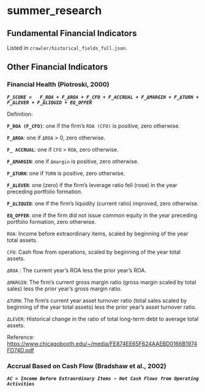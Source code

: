 # summer_research

## Fundamental Financial Indicators 
Listed in `crawler/historical_fields_full.json`.

## Other Financial Indicators
### Financial Health (Piotroski, 2000)
***`F_SCORE =	F_ROA + F_ΔROA + F_CFO + F_ACCRUAL + F_ΔMARGIN + F_ΔTURN + F_ΔLEVER + F_ΔLIQUID + EQ_OFFER`***

Definition:

**`F_ROA (F_CFO)`**: one if the firm’s `ROA (CFO)` is positive, zero otherwise.

**`F_ΔROA`**: one if `ΔROA` > 0, zero otherwise.

**`F_ ACCRUAL`**: one if `CFO` > `ROA`, zero otherwise. 

**`F_ΔMARGIN`**: one if `Δmargin` is positive, zero otherwise.

**`F_ΔTURN`**: one if `TURN` is positive, zero otherwise.

**`F_ΔLEVER`**: one (zero) if the firm’s leverage ratio fell (rose) in the year preceding portfolio formation.

**`F_ΔLIQUID`**: one if the firm’s liquidity (current ratio) improved, zero otherwise.

**`EQ_OFFER`**: one if the firm did not issue common equity in the year preceding portfolio formation, zero otherwise.

`ROA`:	Income before extraordinary items, scaled by beginning of the year total assets.

`CFO`:	Cash flow from operations, scaled by beginning of the year total assets.

`ΔROA` : The current year’s ROA less the prior year’s ROA.

`ΔMARGIN`: The firm’s current gross margin ratio (gross margin scaled by total sales) less the prior year’s gross margin ratio.

`ΔTURN`: The firm’s current year asset turnover ratio (total sales scaled by beginning of the year total assets) less the prior year’s asset turnover ratio.

`ΔLEVER`: Historical change in the ratio of total long-term debt to average total assets.

Reference: https://www.chicagobooth.edu/~/media/FE874EE65F624AAEBD0166B1974FD74D.pdf

### Accrual Based on Cash Flow (Bradshaw et al., 2002)
***`AC = Income Before Extraordinary Items − Net Cash Flows from Operating Activities`***
